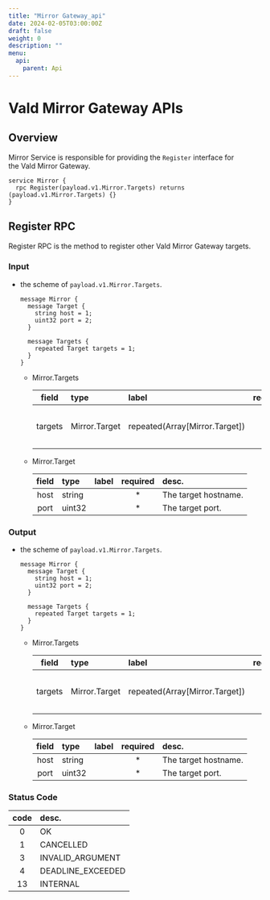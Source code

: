 ```yaml
---
title: "Mirror Gateway_api"
date: 2024-02-05T03:00:00Z
draft: false
weight: 0
description: ""
menu:
  api:
    parent: Api
---
```


# Vald Mirror Gateway APIs

## Overview

Mirror Service is responsible for providing the `Register` interface for the Vald Mirror Gateway.

```rpc
service Mirror {
  rpc Register(payload.v1.Mirror.Targets) returns (payload.v1.Mirror.Targets) {}
}
```

## Register RPC

Register RPC is the method to register other Vald Mirror Gateway targets.

### Input

- the scheme of `payload.v1.Mirror.Targets`.

  ```rpc
  message Mirror {
    message Target {
      string host = 1;
      uint32 port = 2;
    }

    message Targets {
      repeated Target targets = 1;
    }
  }
  ```

  - Mirror.Targets

    |  field  | type          | label                          | required | desc.                            |
    | :-----: | :------------ | :----------------------------- | :------: | :------------------------------- |
    | targets | Mirror.Target | repeated(Array[Mirror.Target]) |    \*    | The multiple target information. |

  - Mirror.Target

    | field | type   | label | required | desc.                |
    | :---: | :----- | :---- | :------: | :------------------- |
    | host  | string |       |    \*    | The target hostname. |
    | port  | uint32 |       |    \*    | The target port.     |

### Output

- the scheme of `payload.v1.Mirror.Targets`.

  ```rpc
  message Mirror {
    message Target {
      string host = 1;
      uint32 port = 2;
    }

    message Targets {
      repeated Target targets = 1;
    }
  }
  ```

  - Mirror.Targets

    |  field  | type          | label                          | required | desc.                            |
    | :-----: | :------------ | :----------------------------- | :------: | :------------------------------- |
    | targets | Mirror.Target | repeated(Array[Mirror.Target]) |          | The multiple target information. |

  - Mirror.Target

    | field | type   | label | required | desc.                |
    | :---: | :----- | :---- | :------: | :------------------- |
    | host  | string |       |    \*    | The target hostname. |
    | port  | uint32 |       |    \*    | The target port.     |

### Status Code

| code | desc.             |
| :--: | :---------------- |
|  0   | OK                |
|  1   | CANCELLED         |
|  3   | INVALID_ARGUMENT  |
|  4   | DEADLINE_EXCEEDED |
|  13  | INTERNAL          |
